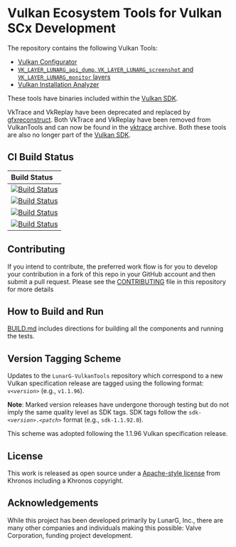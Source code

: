 # Vulkan Ecosystem Tools for Vulkan SCx Development

The repository contains the following Vulkan Tools:
- [Vulkan Configurator](vkconfig/README.md)
- [`VK_LAYER_LUNARG_api_dump`, `VK_LAYER_LUNARG_screenshot` and `VK_LAYER_LUNARG_monitor` layers](layersvt/README.md)
- [Vulkan Installation Analyzer](via/README.md)

These tools have binaries included within the [Vulkan SDK](https://www.lunarg.com/vulkan-sdk/).

VkTrace and VkReplay have been deprecated and replaced by [gfxreconstruct](https://github.com/LunarG/gfxreconstruct).
Both VkTrace and VkReplay have been removed from VulkanTools and can now be found in the [vktrace](https://github.com/LunarG/vktrace) archive.
Both these tools are also no longer part of the [Vulkan SDK](https://www.lunarg.com/vulkan-sdk/).

## CI Build Status
| Build Status |
|:------------|
| [![Build Status](https://github.com/LunarG/VulkanTools/actions/workflows/build_windows.yml/badge.svg?branch=master)](https://github.com/LunarG/VulkanTools/actions) |
| [![Build Status](https://github.com/LunarG/VulkanTools/actions/workflows/build_linux.yml/badge.svg?branch=master)](https://github.com/LunarG/VulkanTools/actions) |
| [![Build Status](https://github.com/LunarG/VulkanTools/actions/workflows/build_linux_gn.yml/badge.svg?branch=master)](https://github.com/LunarG/VulkanTools/actions) |
| [![Build Status](https://github.com/LunarG/VulkanTools/actions/workflows/build_android.yml/badge.svg?branch=master)](https://github.com/LunarG/VulkanTools/actions) |

## Contributing

If you intend to contribute, the preferred work flow is for you to develop your contribution
in a fork of this repo in your GitHub account and then submit a pull request.
Please see the [CONTRIBUTING](CONTRIBUTING.md) file in this repository for more details

## How to Build and Run

[BUILD.md](BUILD.md) includes directions for building all the components and running the tests.

## Version Tagging Scheme

Updates to the `LunarG-VulkanTools` repository which correspond to a new Vulkan specification release are tagged using the following format: `v<`_`version`_`>` (e.g., `v1.1.96`).

**Note**: Marked version releases have undergone thorough testing but do not imply the same quality level as SDK tags. SDK tags follow the `sdk-<`_`version`_`>.<`_`patch`_`>` format (e.g., `sdk-1.1.92.0`).

This scheme was adopted following the 1.1.96 Vulkan specification release.

## License
This work is released as open source under a [Apache-style license](LICENSE.txt) from Khronos including a Khronos copyright.

## Acknowledgements
While this project has been developed primarily by LunarG, Inc., there are many other companies and individuals making this possible: Valve Corporation, funding project development.
